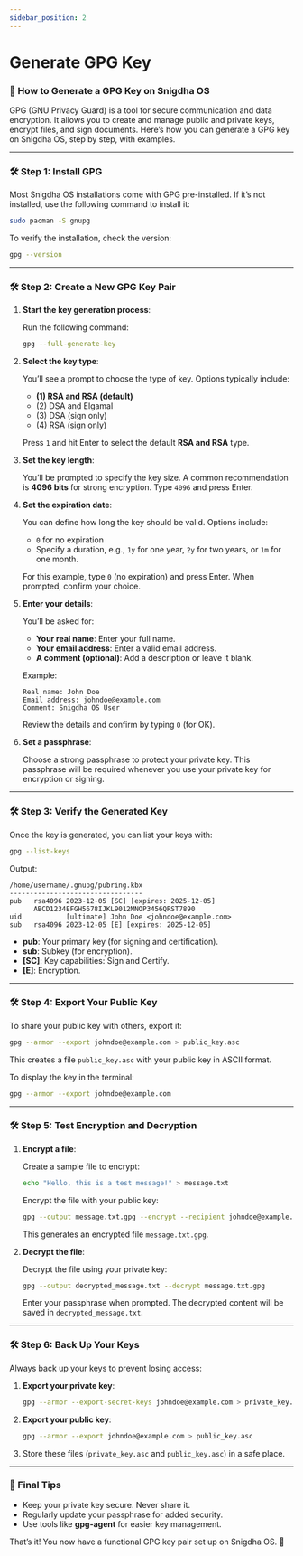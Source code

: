 ```yaml
---
sidebar_position: 2
---
```

# Generate GPG Key
### 🔐 How to Generate a GPG Key on Snigdha OS

GPG (GNU Privacy Guard) is a tool for secure communication and data encryption. It allows you to create and manage public and private keys, encrypt files, and sign documents. Here’s how you can generate a GPG key on Snigdha OS, step by step, with examples.

---

### 🛠️ Step 1: Install GPG

Most Snigdha OS installations come with GPG pre-installed. If it’s not installed, use the following command to install it:

```bash
sudo pacman -S gnupg
```

To verify the installation, check the version:

```bash
gpg --version
```

---

### 🛠️ Step 2: Create a New GPG Key Pair

1. **Start the key generation process**:

   Run the following command:

   ```bash
   gpg --full-generate-key
   ```

2. **Select the key type**:

   You’ll see a prompt to choose the type of key. Options typically include:
   - **(1) RSA and RSA (default)**
   - (2) DSA and Elgamal
   - (3) DSA (sign only)
   - (4) RSA (sign only)

   Press `1` and hit Enter to select the default **RSA and RSA** type.

3. **Set the key length**:

   You’ll be prompted to specify the key size. A common recommendation is **4096 bits** for strong encryption. Type `4096` and press Enter.

4. **Set the expiration date**:

   You can define how long the key should be valid. Options include:
   - `0` for no expiration
   - Specify a duration, e.g., `1y` for one year, `2y` for two years, or `1m` for one month.

   For this example, type `0` (no expiration) and press Enter. When prompted, confirm your choice.

5. **Enter your details**:

   You’ll be asked for:
   - **Your real name**: Enter your full name.
   - **Your email address**: Enter a valid email address.
   - **A comment (optional)**: Add a description or leave it blank.

   Example:
   ```
   Real name: John Doe
   Email address: johndoe@example.com
   Comment: Snigdha OS User
   ```

   Review the details and confirm by typing `O` (for OK).

6. **Set a passphrase**:

   Choose a strong passphrase to protect your private key. This passphrase will be required whenever you use your private key for encryption or signing.

---

### 🛠️ Step 3: Verify the Generated Key

Once the key is generated, you can list your keys with:

```bash
gpg --list-keys
```

Output:
```
/home/username/.gnupg/pubring.kbx
---------------------------------
pub   rsa4096 2023-12-05 [SC] [expires: 2025-12-05]
      ABCD1234EFGH5678IJKL9012MNOP3456QRST7890
uid           [ultimate] John Doe <johndoe@example.com>
sub   rsa4096 2023-12-05 [E] [expires: 2025-12-05]
```

- **pub**: Your primary key (for signing and certification).  
- **sub**: Subkey (for encryption).  
- **[SC]**: Key capabilities: Sign and Certify.  
- **[E]**: Encryption.  

---

### 🛠️ Step 4: Export Your Public Key

To share your public key with others, export it:

```bash
gpg --armor --export johndoe@example.com > public_key.asc
```

This creates a file `public_key.asc` with your public key in ASCII format.

To display the key in the terminal:

```bash
gpg --armor --export johndoe@example.com
```

---

### 🛠️ Step 5: Test Encryption and Decryption

1. **Encrypt a file**:

   Create a sample file to encrypt:

   ```bash
   echo "Hello, this is a test message!" > message.txt
   ```

   Encrypt the file with your public key:

   ```bash
   gpg --output message.txt.gpg --encrypt --recipient johndoe@example.com message.txt
   ```

   This generates an encrypted file `message.txt.gpg`.

2. **Decrypt the file**:

   Decrypt the file using your private key:

   ```bash
   gpg --output decrypted_message.txt --decrypt message.txt.gpg
   ```

   Enter your passphrase when prompted. The decrypted content will be saved in `decrypted_message.txt`.

---

### 🛠️ Step 6: Back Up Your Keys

Always back up your keys to prevent losing access:

1. **Export your private key**:

   ```bash
   gpg --armor --export-secret-keys johndoe@example.com > private_key.asc
   ```

2. **Export your public key**:

   ```bash
   gpg --armor --export johndoe@example.com > public_key.asc
   ```

3. Store these files (`private_key.asc` and `public_key.asc`) in a safe place.

---

### 🚀 Final Tips

- Keep your private key secure. Never share it.  
- Regularly update your passphrase for added security.  
- Use tools like **gpg-agent** for easier key management.  

That’s it! You now have a functional GPG key pair set up on Snigdha OS. 🎉